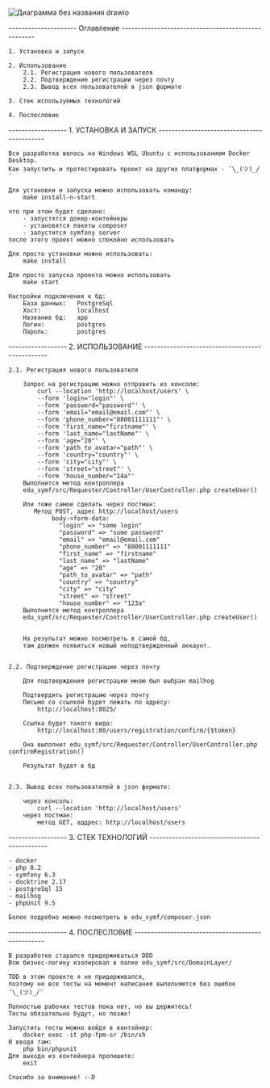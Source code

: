 ![Диаграмма без названия drawio](https://github.com/V-2-Ballistic-rocket/edu_symf/assets/91071360/4c1d9a55-dfee-4f2e-959e-c734d3e2d143)


--------------------- Оглавление ---------------------------------------------------

    1. Установка и запуск

    2. Использование
        2.1. Регистрация нового пользователя
        2.2. Подтверждение регистрации через почту
        2.3. Вывод всех пользователей в json формате

    3. Стек используемых технологий

    4. Послесловие


------------------ 1. УСТАНОВКА И ЗАПУСК -------------------------------------------

    Вся разработка велась на Windows WSL Ubuntu с использованием Docker Desktop.
    Как запустить и протестировать проект на других платформах - ¯\_(ツ)_/¯

    Для установки и запуска можно использовать команду:
        make install-n-start

    что при этом будет сделано:
        - запустятся докер-контейнеры
        - установятся пакеты composer
        - запустится symfony server
    после этого проект можно спокойно использовать

    Для просто установки можно использовать:
        make install

    Для просто запуска проекта можно использовать
        make start

    Настройки подключения к бд:
        База данных:   PostgreSql
        Хост:          localhost
        Название бд:   app
        Логин:         postgres
        Пароль:        postgres


------------------ 2. ИСПОЛЬЗОВАНИЕ ------------------------------------------------

    2.1. Регистрация нового пользователя

        Запрос на регистрацию можно отправить из консоли:
            curl --location 'http://localhost/users' \
            --form 'login="login"' \
            --form 'password="password"' \
            --form 'email="email@email.com"' \
            --form 'phone_number="88001111111"' \
            --form 'first_name="firstname"' \
            --form 'last_name="lastName"' \
            --form 'age="20"' \
            --form 'path_to_avatar="path"' \
            --form 'country="country"' \
            --form 'city="city"' \
            --form 'street="street"' \
            --form 'house_number="14a"'
        Выполнится метод контроллера
        edu_symf/src/Requester/Controller/UserController.php createUser()

        Или тоже самое сделать через постман:
           Метод POST, адрес http://localhost/users
                body->form-data:
                  "login" => "some login"
                  "password" => "some password"
                  "email" => "email@email.com"
                  "phone_number" => "88001111111"
                  "first_name" => "firstname"
                  "last_name" => "lastName"
                  "age" => "20"
                  "path_to_avatar" => "path"
                  "country" => "country"
                  "city" => "city"
                  "street" => "street"
                  "house_number" => "123a"
        Выполнится метод контроллера
        edu_symf/src/Requester/Controller/UserController.php createUser()


        На результат можно посмотреть в самой бд,
        там должен появиться новый неподтвержденный аккаунт.


    2.2. Подтверждение регистрации через почту

        Для подтверждения регистрации мною был выбран mailhog

        Подтвердить регистрацию через почту
        Письмо со ссылкой будет лежать по адресу:
            http://localhost:8025/

        Ссылка будет такого вида:
            http://localhost:80/users/registration/confirm/{$token}

        Она выполнит edu_symf/src/Requester/Controller/UserController.php confirmRegistration()

        Результат будет в бд


    2.3. Вывод всех пользователей в json формате:

        через консоль:
            curl --location 'http://localhost/users'
        через постман:
            метод GET, аддрес: http://localhost/users


------------------ 3. СТЕК ТЕХНОЛОГИЙ ----------------------------------------------

    - docker
    - php 8.2
    - symfony 6.3
    - docktrine 2.17
    - postgreSql 15
    - mailhog
    - phpUnit 9.5

    Более подробно можно посмотреть в edu_symf/composer.json


------------------ 4. ПОСЛЕСЛОВИЕ --------------------------------------------------

    В разработке старался придерживаться DDD
    Всю бизнес-логику изолировал в папке edu_symf/src/DomainLayer/

    TDD в этом проекте я не придерживался,
    поэтому не все тесты на момент написания выполняются без ошибок ¯\_(ツ)_/¯

    Полностью рабочих тестов пока нет, но вы держитесь!
    Тесты обязательно будут, но позже!

    Запустить тесты можно войдя в контейнер:
        docker exec -it php-fpm-sr /bin/sh
    И вводя там:
        php bin/phpunit
    Для выхода из контейнера пропишите:
        exit

    Спасибо за внимание! :-D
